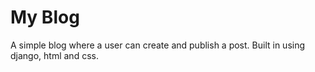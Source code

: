# My Blog
A simple blog where a user can create and publish a post. Built in using django, html and css.
